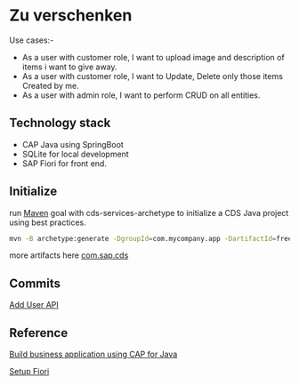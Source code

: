 # Zu verschenken

Use cases:-
- As a user with customer role, I want to upload image and description of items i want to give away.
- As a user with customer role, I want to Update, Delete only those items Created by me.
- As a user with admin role, I want to perform CRUD on all entities.

## Technology stack
- CAP Java using SpringBoot
- SQLite for local development
- SAP Fiori for front end.

## Initialize
run [Maven](https://maven.apache.org/guides/getting-started/maven-in-five-minutes.html) goal with cds-services-archetype  to initialize a CDS Java project using best practices.

```bash
mvn -B archetype:generate -DgroupId=com.mycompany.app -DartifactId=free-service -Dpackage=com.mycompany.app.freeservice -DarchetypeArtifactId=cds-services-archetype -DarchetypeGroupId=com.sap.cds -DarchetypeVersion=RELEASE
```

more artifacts here [com.sap.cds](https://mvnrepository.com/artifact/com.sap.cds)

## Commits

[Add User API ](https://github.com/shoneyJ/cap_java/commit/854a3d4ad603abb41bdba82c3e19167584b1588d)

## Reference

[Build business application using CAP for Java](https://developers.sap.com/mission.cap-java-app.html)

[Setup Fiori](https://developers.sap.com/tutorials/fiori-tools-generate-project.html)